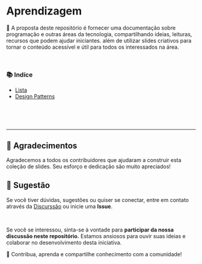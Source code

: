 # Aprendizagem
📖 A proposta deste repositório é fornecer uma documentação sobre programação e outras áreas da tecnologia, compartilhando ideias, leituras, recursos que podem ajudar iniciantes. além de utilizar slides criativos para tornar o conteúdo acessível e útil para todos os interessados na área.

<br>

### **📚 Indíce**<br>
* [Lista](https://github.com/vannella/Aprendizagem/blob/main/Indices/Lista/Tipo1/Leitura.C.md)<br>
* [Design Patterns](https://github.com/vannella/Aprendizagem/blob/main/Indices/Design%20Patterns.md)<br>

<br>
<br>
<br>

---

## 🌟 Agradecimentos
Agradecemos a todos os contribuidores que ajudaram a construir esta coleção de slides. Seu esforço e dedicação são muito apreciados!

## 📧 Sugestão
Se você tiver dúvidas, sugestões ou quiser se conectar, entre em contato através da [Discurssão](https://github.com/vannella/Aprendizagem/discussions/1) ou inicie uma **Issue**.

<br>

Se você se interessou, sinta-se à vontade para **participar da nossa discussão neste repositório.** Estamos ansiosos para ouvir suas ideias e colaborar no desenvolvimento desta iniciativa.


🚀 Contribua, aprenda e compartilhe conhecimento com a comunidade! 




